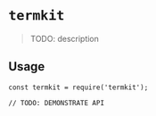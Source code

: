 # `termkit`

> TODO: description

## Usage

```
const termkit = require('termkit');

// TODO: DEMONSTRATE API
```
